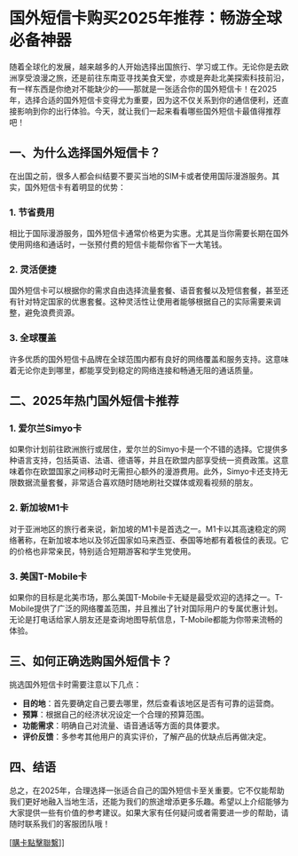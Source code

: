 # 国外短信卡购买2025年推荐：畅游全球必备神器

随着全球化的发展，越来越多的人开始选择出国旅行、学习或工作。无论你是去欧洲享受浪漫之旅，还是前往东南亚寻找美食天堂，亦或是奔赴北美探索科技前沿，有一样东西是你绝对不能缺少的——那就是一张适合你的国外短信卡！在2025年，选择合适的国外短信卡变得尤为重要，因为这不仅关系到你的通信便利，还直接影响到你的出行体验。今天，就让我们一起来看看哪些国外短信卡最值得推荐吧！

## 一、为什么选择国外短信卡？

在出国之前，很多人都会纠结要不要买当地的SIM卡或者使用国际漫游服务。其实，国外短信卡有着明显的优势：

### 1. 节省费用
相比于国际漫游服务，国外短信卡通常价格更为实惠。尤其是当你需要长期在国外使用网络和通话时，一张预付费的短信卡能帮你省下一大笔钱。

### 2. 灵活便捷
国外短信卡可以根据你的需求自由选择流量套餐、语音套餐以及短信套餐，甚至还有针对特定国家的优惠套餐。这种灵活性让使用者能够根据自己的实际需要来调整，避免浪费资源。

### 3. 全球覆盖
许多优质的国外短信卡品牌在全球范围内都有良好的网络覆盖和服务支持。这意味着无论你走到哪里，都能享受到稳定的网络连接和畅通无阻的通话质量。

## 二、2025年热门国外短信卡推荐

### 1. 爱尔兰Simyo卡
如果你计划前往欧洲旅行或居住，爱尔兰的Simyo卡是一个不错的选择。它提供多种语言支持，包括英语、法语、德语等，并且在欧盟内部享受统一资费政策。这意味着你在欧盟国家之间移动时无需担心额外的漫游费用。此外，Simyo卡还支持无限数据流量套餐，非常适合喜欢随时随地刷社交媒体或观看视频的朋友。

### 2. 新加坡M1卡
对于亚洲地区的旅行者来说，新加坡的M1卡是首选之一。M1卡以其高速稳定的网络著称，在新加坡本地以及邻近国家如马来西亚、泰国等地都有着极佳的表现。它的价格也非常亲民，特别适合短期游客和学生党使用。

### 3. 美国T-Mobile卡
如果你的目标是北美市场，那么美国T-Mobile卡无疑是最受欢迎的选择之一。T-Mobile提供了广泛的网络覆盖范围，并且推出了针对国际用户的专属优惠计划。无论是打电话给家人朋友还是查询地图导航信息，T-Mobile都能为你带来流畅的体验。

## 三、如何正确选购国外短信卡？

挑选国外短信卡时需要注意以下几点：
- **目的地**：首先要确定自己要去哪里，然后查看该地区是否有可靠的运营商。
- **预算**：根据自己的经济状况设定一个合理的预算范围。
- **功能需求**：明确自己对流量、语音通话等方面的具体要求。
- **评价反馈**：多参考其他用户的真实评价，了解产品的优缺点后再做决定。

## 四、结语

总之，在2025年，合理选择一张适合自己的国外短信卡至关重要。它不仅能帮助我们更好地融入当地生活，还能为我们的旅途增添更多乐趣。希望以上介绍能够为大家提供一些有价值的参考建议。如果大家有任何疑问或者需要进一步的帮助，请随时联系我们的客服团队哦！

[[購卡點擊聯繫](https://t.me/s/esim1088)]]